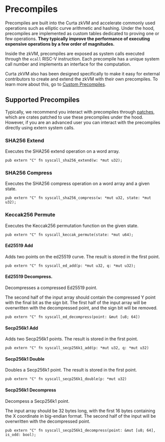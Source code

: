 # Precompiles

Precompiles are built into the Curta zkVM and accelerate commonly used operations such as elliptic curve arithmetic and hashing. 
Under the hood, precompiles are implemented as custom tables dedicated to proving one or few operations. **They typically improve the performance
of executing expensive operations by a few order of magnitudes.**

Inside the zkVM, precompiles are exposed as system calls executed through the `ecall` RISC-V instruction.
Each precompile has a unique system call number and implements an interface for the computation.

Curta zkVM also has been designed specifically to make it easy for external contributors to create and extend the zkVM with their own precompiles.
To learn more about this, go to [Custom Precompiles]().

## Supported Precompiles

Typically, we recommend you interact with precompiles through [patches](./patched-crates.md), which are crates patched
to use these precompiles under the hood. However, if you are an advanced user you can interact
with the precompiles directly using extern system calls.

### SHA256 Extend

Executes the SHA256 extend operation on a word array.

```rust,noplayground
pub extern "C" fn syscall_sha256_extend(w: *mut u32);
```

### SHA256 Compress

Executes the SHA256 compress operation on a word array and a given state.

```rust,noplayground
pub extern "C" fn syscall_sha256_compress(w: *mut u32, state: *mut u32);
```

### Keccak256 Permute

Executes the Keccak256 permutation function on the given state.

```rust,noplayground
pub extern "C" fn syscall_keccak_permute(state: *mut u64);
```

#### Ed25519 Add

Adds two points on the ed25519 curve. The result is stored in the first point.

```rust,noplayground
pub extern "C" fn syscall_ed_add(p: *mut u32, q: *mut u32);
```

#### Ed25519 Decompress.

Decompresses a compressed Ed25519 point.

The second half of the input array should contain the compressed Y point with the final bit as
the sign bit. The first half of the input array will be overwritten with the decompressed point,
and the sign bit will be removed.

```rust,noplayground
pub extern "C" fn syscall_ed_decompress(point: &mut [u8; 64])
```

#### Secp256k1 Add

Adds two Secp256k1 points. The result is stored in the first point.

```rust,noplayground
pub extern "C" fn syscall_secp256k1_add(p: *mut u32, q: *mut u32)
```

#### Secp256k1 Double

Doubles a Secp256k1 point. The result is stored in the first point.

```rust,noplayground
pub extern "C" fn syscall_secp256k1_double(p: *mut u32)
```

#### Secp256k1 Decompress

Decompess a Secp256k1 point. 

The input array should be 32 bytes long, with the first 16 bytes containing the X coordinate in
big-endian format. The second half of the input will be overwritten with the decompressed point.

```rust,noplayground
pub extern "C" fn syscall_secp256k1_decompress(point: &mut [u8; 64], is_odd: bool);
```